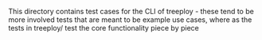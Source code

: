 This directory contains test cases for the CLI of treeploy - these tend to be more involved tests that are meant to be example use cases, where as the tests in treeploy/ test the core functionality piece by piece
